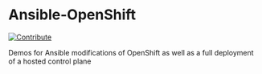 # Ansible-OpenShift
[![Contribute](https://img.shields.io/badge/OpenShift-Dev%20Spaces-525C86?logo=redhatopenshift&labelColor=EE0000)](https://devspaces.apps.ocp.shadowman.dev/#https://github.com/shadowman-lab/Ansible-OpenShift)

Demos for Ansible modifications of OpenShift as well as a full deployment of a hosted control plane
